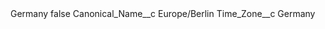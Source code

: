 <?xml version="1.0" encoding="UTF-8"?>
<CustomMetadata xmlns="http://soap.sforce.com/2006/04/metadata" xmlns:xsi="http://www.w3.org/2001/XMLSchema-instance" xmlns:xsd="http://www.w3.org/2001/XMLSchema">
    <label>Germany</label>
    <protected>false</protected>
    <values>
        <field>Canonical_Name__c</field>
        <value xsi:type="xsd:string">Europe/Berlin</value>
    </values>
    <values>
        <field>Time_Zone__c</field>
        <value xsi:type="xsd:string">Germany</value>
    </values>
</CustomMetadata>
